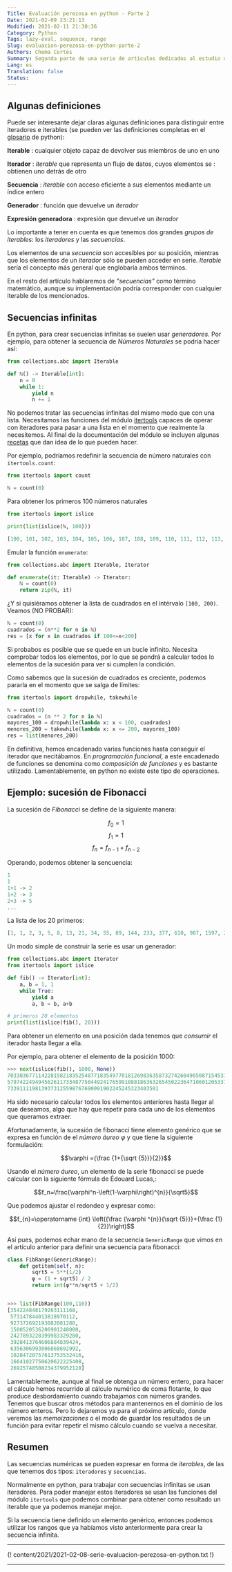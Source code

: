 ```yaml
---
Title: Evaluación perezosa en python - Parte 2
Date: 2021-02-09 23:21:13
Modified: 2021-02-11 21:30:36
Category: Python
Tags: lazy-eval, sequence, range
Slug: evaluacion-perezosa-en-python-parte-2
Authors: Chema Cortés
Summary: Segunda parte de una serie de artículos dedicados al estudio de la evaluación perezosa en python. En esta parte se estudia las secuencia infintas, algunas implementadas con iteradores, y el modo en que se pueden manejar.
Lang: es
Translation: false
Status:
---
```


## Algunas definiciones

Puede ser interesante dejar claras algunas definiciones para distinguir entre
iteradores e iterables (se pueden ver las definiciones completas en el
[glosario][] de python):

**Iterable**
: cualquier objeto capaz de devolver sus miembros de uno en uno

**Iterador**
: _iterable_ que representa un flujo de datos, cuyos elementos se
: obtienen uno detrás de otro

**Secuencia**
: _iterable_ con acceso eficiente a sus elementos mediante un índice entero

**Generador**
: función que devuelve un _iterador_

**Expresión generadora**
: expresión que devuelve un _iterador_

Lo importante a tener en cuenta es que tenemos dos grandes _grupos de
iterables_: los _iteradores_ y las _secuencias_.

Los elementos de una _secuencia_ son accesibles por su posición, mientras que
los elementos de un _iterador_ sólo se pueden acceder en serie. _Iterable_ sería
el concepto más general que englobaría ambos términos.

En el resto del artículo hablaremos de _"secuencias"_ como término matemático,
aunque su implementación podría corresponder con cualquier iterable de los
mencionados.

## Secuencias infinitas

En python, para crear secuencias infinitas se suelen usar _generadores_. Por
ejemplo, para obtener la secuencia de _Números Naturales_ se podría hacer así:

```python
from collections.abc import Iterable

def ℕ() -> Iterable[int]:
    n = 0
    while 1:
        yield n
        n += 1
```

No podemos tratar las secuencias infinitas del mismo modo que con una lista.
Necesitamos las funciones del módulo [itertools][] capaces de operar con
iteradores para pasar a una lista en el momento que realmente la necesitemos. Al
final de la documentación del módulo se incluyen algunas
[recetas][itertools-recipes] que dan idea de lo que pueden hacer.

Por ejemplo, podríamos redefinir la secuencia de número naturales con
`itertools.count`:

```python
from itertools import count

ℕ = count(0)
```

Para obtener los primeros 100 números naturales

```python
from itertools import islice

print(list(islice(ℕ, 100)))

[100, 101, 102, 103, 104, 105, 106, 107, 108, 109, 110, 111, 112, 113, 114, 115, 116, 117, 118, 119, 120, 121, 122, 123, 124, 125, 126, 127, 128, 129, 130, 131, 132, 133, 134, 135, 136, 137, 138, 139, 140, 141, 142, 143, 144, 145, 146, 147, 148, 149, 150, 151, 152, 153, 154, 155, 156, 157, 158, 159, 160, 161, 162, 163, 164, 165, 166, 167, 168, 169, 170, 171, 172, 173, 174, 175, 176, 177, 178, 179, 180, 181, 182, 183, 184, 185, 186, 187, 188, 189, 190, 191, 192, 193, 194, 195, 196, 197, 198, 199]

```

Emular la función `enumerate`:

```python
from collections.abc import Iterable, Iterator

def enumerate(it: Iterable) -> Iterator:
    ℕ = count(0)
    return zip(ℕ, it)
```

¿Y si quisiéramos obtener la lista de cuadrados en el intérvalo `[100, 200)`.
Veamos (NO PROBAR):

```python
ℕ = count(0)
cuadrados = (n**2 for n in ℕ)
res = [x for x in cuadrados if 100<=x<200]
```

Si probabos es posible que se quede en un bucle infinito. Necesita comprobar todos los elementos, por lo que se pondrá a calcular todos lo elementos de la sucesión para ver si cumplen la condición.

Como sabemos que la sucesión de cuadrados es creciente, podemos pararla en el momento que se salga de límites:

```python
from itertools import dropwhile, takewhile

ℕ = count(0)
cuadrados = (n ** 2 for n in ℕ)
mayores_100 = dropwhile(lambda x: x < 100, cuadrados)
menores_200 = takewhile(lambda x: x <= 200, mayores_100)
res = list(menores_200)
```

En definitiva, hemos encadenado varias funciones hasta conseguir el iterador que
necitábamos. En _programación funcional_, a este encadenado de funciones se
denomina como _composición de funciones_ y es bastante utilizado.
Lamentablemente, en python no existe este tipo de operaciones.

## Ejemplo: sucesión de Fibonacci

La sucesión de _Fibonacci_ se define de la siguiente manera:

$$f_0=1$$
$$f_1=1$$
$$f_n = f_{n-1} + f_{n-2}$$

Operando, podemos obtener la sencuencia:

```haskell
1
1
1+1 -> 2
1+2 -> 3
2+3 -> 5
...
```

La lista de los 20 primeros:

```python
[1, 1, 2, 3, 5, 8, 13, 21, 34, 55, 89, 144, 233, 377, 610, 987, 1597, 2584, 4181, 6765]
```

Un modo simple de construir la serie es usar un generador:

```python
from collections.abc import Iterator
from itertools import islice

def fib() -> Iterator[int]:
    a, b = 1, 1
    while True:
        yield a
        a, b = b, a+b

# primeros 20 elementos
print(list(islice(fib(), 20)))
```

Para obtener un elemento en una posición dada tenemos que _consumir_ el iterador
hasta llegar a ella.

Por ejemplo, para obtener el elemento de la posición 1000:

```python
>>> next(islice(fib(), 1000, None))
70330367711422815821835254877183549770181269836358732742604905087154537118196933
57974224949456261173348775044924176599108818636326545022364710601205337412127386
7339111198139373125598767690091902245245323403501
```

Ha sido necesario calcular todos los elementos anteriores hasta llegar al que
deseamos, algo que hay que repetir para cada uno de los elementos que queramos
extraer.

Afortunadamente, la sucesión de fibonacci tiene elemento genérico que se expresa
en función de el _número áureo_ $\varphi$ y que tiene la siguiente formulación:

$$\varphi ={\frac {1+{\sqrt {5}}}{2}}$$

Usando el _número áureo_, un elemento de la serie fibonacci se puede calcular
con la siguiente fórmula de Édouard Lucas,:

$$f_n=\frac{\varphi^n-\left(1-\varphi\right)^{n}}{\sqrt5}$$

Que podemos ajustar el redondeo y expresar como:

$$f_{n}=\operatorname {int} \left({\frac {\varphi ^{n}}{\sqrt {5}}}+{\frac {1}{2}}\right)$$

Así pues, podemos echar mano de la secuencia `GenericRange` que vimos en el
artículo anterior para definir una secuencia para fibonacci:

```python
class FibRange(GenericRange):
    def getitem(self, n):
        sqrt5 = 5**(1/2)
        φ = (1 + sqrt5) / 2
        return int(φ**n/sqrt5 + 1/2)


>>> list(FibRange(100,110))
[354224848179263111168,
 573147844013818970112,
 927372692193082081280,
 1500520536206901248000,
 2427893228399983329280,
 3928413764606884839424,
 6356306993006868692992,
 10284720757613753532416,
 16641027750620622225408,
 26925748508234379952128]
```

Lamentablemente, aunque al final se obtenga un número entero, para hacer el
cálculo hemos recurrido al cálculo numérico de coma flotante, lo que produce
desbordamiento cuando trabajamos con números grandes. Tenemos que buscar otros
métodos para mantenernos en el dominio de los número enteros. Pero lo dejaremos
ya para el próximo artículo, donde veremos las _memoizaciones_ o el modo de
guardar los resultados de un función para evitar repetir el mismo cálculo cuando
se vuelva a necesitar.

## Resumen

Las secuencias numéricas se pueden expresar en forma de _iterables_, de las que
tenemos dos tipos: `iteradores` y `secuencias`.

Normalmente en python, para trabajar con secuencias infinitas se usan
iteradores. Para poder manejar estos iteradores se usan las funciones del módulo
`itertools` que podemos combinar para obtener como resultado un iterable  que ya
podemos manejar mejor.

Si la secuencia tiene definido un elemento genérico, entonces podemos utilizar
los rangos que ya habíamos visto anteriormente para crear la secuencia infinita.

[glosario]: https://docs.python.org/3.9/glossary.html
[itertools]: https://docs.python.org/3.9/library/itertools.html
[itertools-recipes]: https://docs.python.org/3.9/library/itertools.html#itertools-recipes

---

{! content/2021/2021-02-08-serie-evaluacion-perezosa-en-python.txt !}

---

